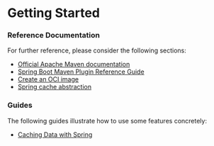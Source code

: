 # Getting Started

### Reference Documentation

For further reference, please consider the following sections:

* [Official Apache Maven documentation](https://maven.apache.org/guides/index.html)
* [Spring Boot Maven Plugin Reference Guide](https://docs.spring.io/spring-boot/docs/3.1.3/maven-plugin/reference/html/)
* [Create an OCI image](https://docs.spring.io/spring-boot/docs/3.1.3/maven-plugin/reference/html/#build-image)
* [Spring cache abstraction](https://docs.spring.io/spring-boot/docs/3.1.3/reference/htmlsingle/index.html#io.caching)

### Guides

The following guides illustrate how to use some features concretely:

* [Caching Data with Spring](https://spring.io/guides/gs/caching/)


